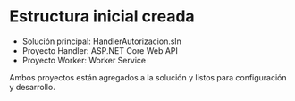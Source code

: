 # Estructura inicial creada

- Solución principal: HandlerAutorizacion.sln
- Proyecto Handler: ASP.NET Core Web API
- Proyecto Worker: Worker Service

Ambos proyectos están agregados a la solución y listos para configuración y desarrollo.